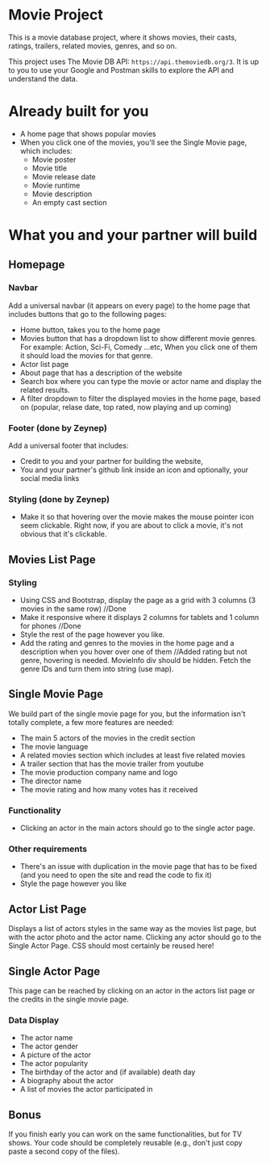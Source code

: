 # Movie Project

This is a movie database project, where it shows movies, their casts, ratings, trailers, related movies, genres, and so on.

This project uses The Movie DB API: `https://api.themoviedb.org/3`. It is up to
you to use your Google and Postman skills to explore the API and understand the
data.

# Already built for you

- A home page that shows popular movies
- When you click one of the movies, you'll see the Single Movie page, which includes:
  - Movie poster
  - Movie title
  - Movie release date
  - Movie runtime
  - Movie description
  - An empty cast section

# What you and your partner will build

## Homepage

### Navbar

Add a universal navbar (it appears on every page) to the home page that includes
buttons that go to the following pages:

- Home button, takes you to the home page
- Movies button that has a dropdown list to show different movie genres. For
  example: Action, Sci-Fi, Comedy ...etc, When you click one of them it should
  load the movies for that genre.
- Actor list page
- About page that has a description of the website
- Search box where you can type the movie or actor name and display the
  related results.
- A filter dropdown to filter the displayed movies in the home page, based
  on (popular, relase date, top rated, now playing and up coming)

### Footer (done by Zeynep)

Add a universal footer that includes:

- Credit to you and your partner for building the website,
- You and your partner's github link inside an icon and optionally, your social
  media links

### Styling (done by Zeynep)

- Make it so that hovering over the movie makes the mouse pointer icon seem
  clickable. Right now, if you are about to click a movie, it's not obvious that
  it's clickable.

## Movies List Page

### Styling

- Using CSS and Bootstrap, display the page as a grid with 3 columns (3 movies
  in the same row) //Done
- Make it responsive where it displays 2 columns for tablets and 1 column for
  phones //Done
- Style the rest of the page however you like.
- Add the rating and genres to the movies in the home page and a description
  when you hover over one of them //Added rating but not genre, hovering is needed. MovieInfo div should be hidden. Fetch the genre IDs and turn them into string (use map).

## Single Movie Page

We build part of the single movie page for you, but the information isn't
totally complete, a few more features are needed:

- The main 5 actors of the movies in the credit section
- The movie language
- A related movies section which includes at least five related movies
- A trailer section that has the movie trailer from youtube
- The movie production company name and logo
- The director name
- The movie rating and how many votes has it received

### Functionality

- Clicking an actor in the main actors should go to the single actor page.

### Other requirements

- There's an issue with duplication in the movie page that has to be fixed (and
  you need to open the site and read the code to fix it)
- Style the page however you like

## Actor List Page

Displays a list of actors styles in the same way as the movies list page, but
with the actor photo and the actor name. Clicking any actor should go to the
Single Actor Page. CSS should most certainly be reused here!

## Single Actor Page

This page can be reached by clicking on an actor in the actors list page or the
credits in the single movie page.

### Data Display

- The actor name
- The actor gender
- A picture of the actor
- The actor popularity
- The birthday of the actor and (if available) death day
- A biography about the actor
- A list of movies the actor participated in

## Bonus

If you finish early you can work on the same functionalities, but for TV shows.
Your code should be completely reusable (e.g., don't just copy paste a second
copy of the files).
